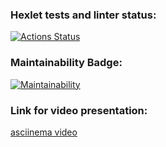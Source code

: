 ### Hexlet tests and linter status:
[![Actions Status](https://github.com/arnautovd/python-project-lvl1/workflows/hexlet-check/badge.svg)](https://github.com/arnautovd/python-project-lvl1/actions)
### Maintainability Badge:
[![Maintainability](https://api.codeclimate.com/v1/badges/969929737ed06621351a/maintainability)](https://codeclimate.com/github/arnautovd/python-project-lvl1/maintainability)
### Link for video presentation:
[asciinema video](https://asciinema.org/a/clZ8FxtLamoDZaWy6leizr07m)